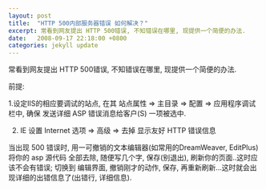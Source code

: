 ```yaml
---
layout: post
title:  "HTTP 500内部服务器错误 如何解决？"
excerpt: 常看到网友提出 HTTP 500错误, 不知错误在哪里, 现提供一个简便的办法.
date:   2008-09-17 22:18:00 +0800
categories: jekyll update
---   
```

<!--markdown-->常看到网友提出 HTTP 500错误, 不知错误在哪里, 现提供一个简便的办法.

前提:

1.设定IIS的相应要调试的站点, 在其 站点属性 => 主目录 => 配置 => 应用程序调试 栏中, 确保 发送详细 ASP 错误消息给客户(S) 一项被选中.

2. IE 设置 Internet 选项 => 高级 => 去掉 显示友好 HTTP 错误信息

当出现 500 错误时, 用一可撤销的文本编辑器(如常用的DreamWeaver, EditPlus)将你的 asp 源代码 全部去除, 随便写几个字, 保存(别退出), 刷新你的页面..这时应该不会有错误; 切换到 编辑界面, 撤销刚才的动作, 保存, 再重新刷新...这时就会出现详细的出错信息了(出错行, 详细信息).
